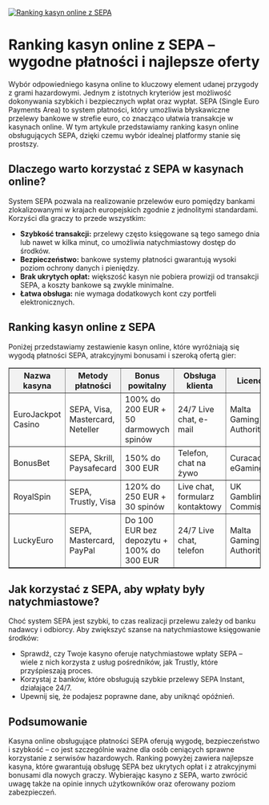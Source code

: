 [![Ranking kasyn online z SEPA](https://123-caf.pages.dev/gitsignup.png)](https://vrmoo.ru/Bt82HjjY)

<h1>Ranking kasyn online z SEPA – wygodne płatności i najlepsze oferty</h1> <p>Wybór odpowiedniego kasyna online to kluczowy element udanej przygody z grami hazardowymi. Jednym z istotnych kryteriów jest możliwość dokonywania szybkich i bezpiecznych wpłat oraz wypłat. SEPA (Single Euro Payments Area) to system płatności, który umożliwia błyskawiczne przelewy bankowe w strefie euro, co znacząco ułatwia transakcje w kasynach online. W tym artykule przedstawiamy ranking kasyn online obsługujących SEPA, dzięki czemu wybór idealnej platformy stanie się prostszy.</p>  <h2>Dlaczego warto korzystać z SEPA w kasynach online?</h2> <p>System SEPA pozwala na realizowanie przelewów euro pomiędzy bankami zlokalizowanymi w krajach europejskich zgodnie z jednolitymi standardami. Korzyści dla graczy to przede wszystkim:</p> <ul>   <li><strong>Szybkość transakcji:</strong> przelewy często księgowane są tego samego dnia lub nawet w kilka minut, co umożliwia natychmiastowy dostęp do środków.</li>   <li><strong>Bezpieczeństwo:</strong> bankowe systemy płatności gwarantują wysoki poziom ochrony danych i pieniędzy.</li>   <li><strong>Brak ukrytych opłat:</strong> większość kasyn nie pobiera prowizji od transakcji SEPA, a koszty bankowe są zwykle minimalne.</li>   <li><strong>Łatwa obsługa:</strong> nie wymaga dodatkowych kont czy portfeli elektronicznych.</li> </ul>  <h2>Ranking kasyn online z SEPA</h2> <p>Poniżej przedstawiamy zestawienie kasyn online, które wyróżniają się wygodą płatności SEPA, atrakcyjnymi bonusami i szeroką ofertą gier:</p>  <table border="1" cellpadding="8" cellspacing="0" style="border-collapse: collapse; width: 100%; max-width: 800px;">   <thead>     <tr style="background-color: #f2f2f2;">       <th>Nazwa kasyna</th>       <th>Metody płatności</th>       <th>Bonus powitalny</th>       <th>Obsługa klienta</th>       <th>Licencja</th>     </tr>   </thead>   <tbody>     <tr>       <td>EuroJackpot Casino</td>       <td>SEPA, Visa, Mastercard, Neteller</td>       <td>100% do 200 EUR + 50 darmowych spinów</td>       <td>24/7 Live chat, e-mail</td>       <td>Malta Gaming Authority</td>     </tr>     <tr>       <td>BonusBet</td>       <td>SEPA, Skrill, Paysafecard</td>       <td>150% do 300 EUR</td>       <td>Telefon, chat na żywo</td>       <td>Curacao eGaming</td>     </tr>     <tr>       <td>RoyalSpin</td>       <td>SEPA, Trustly, Visa</td>       <td>120% do 250 EUR + 30 spinów</td>       <td>Live chat, formularz kontaktowy</td>       <td>UK Gambling Commission</td>     </tr>     <tr>       <td>LuckyEuro</td>       <td>SEPA, Mastercard, PayPal</td>       <td>Do 100 EUR bez depozytu + 100% do 300 EUR</td>       <td>24/7 Live chat, telefon</td>       <td>Malta Gaming Authority</td>     </tr>   </tbody> </table>  <h2>Jak korzystać z SEPA, aby wpłaty były natychmiastowe?</h2> <p>Choć system SEPA jest szybki, to czas realizacji przelewu zależy od banku nadawcy i odbiorcy. Aby zwiększyć szanse na natychmiastowe księgowanie środków:</p> <ul>   <li>Sprawdź, czy Twoje kasyno oferuje natychmiastowe wpłaty SEPA – wiele z nich korzysta z usług pośredników, jak Trustly, które przyśpieszają proces.</li>   <li>Korzystaj z banków, które obsługują szybkie przelewy SEPA Instant, działające 24/7.</li>   <li>Upewnij się, że podajesz poprawne dane, aby uniknąć opóźnień.</li> </ul>  <h2>Podsumowanie</h2> <p>Kasyna online obsługujące płatności SEPA oferują wygodę, bezpieczeństwo i szybkość – co jest szczególnie ważne dla osób ceniących sprawne korzystanie z serwisów hazardowych. Ranking powyżej zawiera najlepsze kasyna, które gwarantują obsługę SEPA bez ukrytych opłat i z atrakcyjnymi bonusami dla nowych graczy. Wybierając kasyno z SEPA, warto zwrócić uwagę także na opinie innych użytkowników oraz oferowany poziom zabezpieczeń.</p>